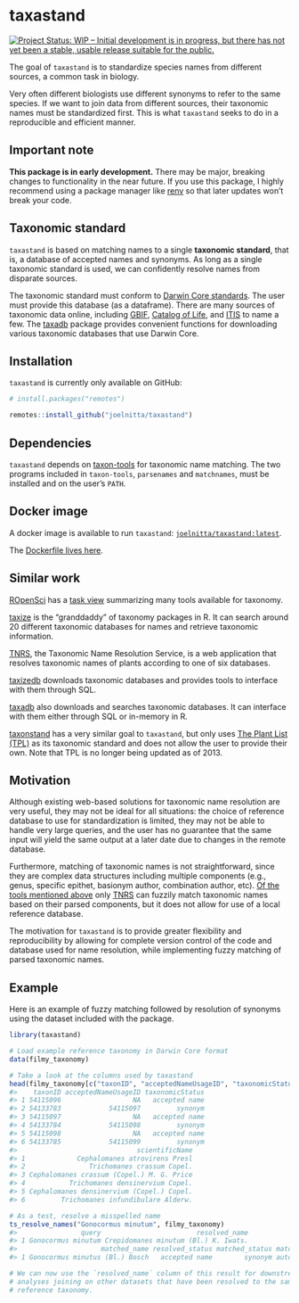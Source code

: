 
<!-- README.md is generated from README.Rmd. Please edit that file -->

# taxastand

<!-- badges: start -->

[![Project Status: WIP – Initial development is in progress, but there
has not yet been a stable, usable release suitable for the
public.](https://www.repostatus.org/badges/latest/wip.svg)](https://www.repostatus.org/#wip)
<!-- badges: end -->

The goal of `taxastand` is to standardize species names from different
sources, a common task in biology.

Very often different biologists use different synonyms to refer to the
same species. If we want to join data from different sources, their
taxonomic names must be standardized first. This is what `taxastand`
seeks to do in a reproducible and efficient manner.

## Important note

**This package is in early development.** There may be major, breaking
changes to functionality in the near future. If you use this package, I
highly recommend using a package manager like
[renv](https://rstudio.github.io/renv/articles/renv.html) so that later
updates won’t break your code.

## Taxonomic standard

`taxastand` is based on matching names to a single **taxonomic
standard**, that is, a database of accepted names and synonyms. As long
as a single taxonomic standard is used, we can confidently resolve names
from disparate sources.

The taxonomic standard must conform to [Darwin Core
standards](https://dwc.tdwg.org/). The user must provide this database
(as a dataframe). There are many sources of taxonomic data online,
including
[GBIF](https://www.gbif.org/en/dataset/d7dddbf4-2cf0-4f39-9b2a-bb099caae36c),
[Catalog of Life](http://www.catalogueoflife.org/), and
[ITIS](https://www.itis.gov/) to name a few. The
[taxadb](https://github.com/ropensci/taxadb) package provides convenient
functions for downloading various taxonomic databases that use Darwin
Core.

## Installation

`taxastand` is currently only available on GitHub:

``` r
# install.packages("remotes")

remotes::install_github("joelnitta/taxastand")
```

## Dependencies

`taxastand` depends on
[taxon-tools](https://github.com/camwebb/taxon-tools) for taxonomic name
matching. The two programs included in `taxon-tools`, `parsenames` and
`matchnames`, must be installed and on the user’s `PATH`.

## Docker image

A docker image is available to run `taxastand`:
[`joelnitta/taxastand:latest`](https://hub.docker.com/r/joelnitta/taxastand).

The [Dockerfile lives
here](https://github.com/joelnitta/taxastand-docker).

## Similar work

[ROpenSci](https://ropensci.org/) has a [task
view](https://github.com/ropensci/taxonomy) summarizing many tools
available for taxonomy.

[taxize](https://github.com/ropensci/taxize) is the “granddaddy” of
taxonomy packages in R. It can search around 20 different taxonomic
databases for names and retrieve taxonomic information.

[TNRS](http://tnrs.iplantcollaborative.org/), the Taxonomic Name
Resolution Service, is a web application that resolves taxonomic names
of plants according to one of six databases.

[taxizedb](https://github.com/ropensci/taxizedb) downloads taxonomic
databases and provides tools to interface with them through SQL.

[taxadb](https://github.com/ropensci/taxadb) also downloads and searches
taxonomic databases. It can interface with them either through SQL or
in-memory in R.

[taxonstand](https://cran.r-project.org/web/packages/Taxonstand/index.html)
has a very similar goal to `taxastand`, but only uses [The Plant List
(TPL)](http://www.theplantlist.org) as its taxonomic standard and does
not allow the user to provide their own. Note that TPL is no longer
being updated as of 2013.

## Motivation

Although existing web-based solutions for taxonomic name resolution are
very useful, they may not be ideal for all situations: the choice of
reference database to use for standardization is limited, they may not
be able to handle very large queries, and the user has no guarantee that
the same input will yield the same output at a later date due to changes
in the remote database.

Furthermore, matching of taxonomic names is not straightforward, since
they are complex data structures including multiple components (e.g.,
genus, specific epithet, basionym author, combination author, etc). [Of
the tools mentioned above](#similar-work) only
[TNRS](http://tnrs.iplantcollaborative.org/) can fuzzily match taxonomic
names based on their parsed components, but it does not allow for use of
a local reference database.

The motivation for `taxastand` is to provide greater flexibility and
reproducibility by allowing for complete version control of the code and
database used for name resolution, while implementing fuzzy matching of
parsed taxonomic names.

## Example

Here is an example of fuzzy matching followed by resolution of synonyms
using the dataset included with the package.

``` r
library(taxastand)

# Load example reference taxonomy in Darwin Core format
data(filmy_taxonomy)

# Take a look at the columns used by taxastand
head(filmy_taxonomy[c("taxonID", "acceptedNameUsageID", "taxonomicStatus", "scientificName")])
#>    taxonID acceptedNameUsageID taxonomicStatus
#> 1 54115096                  NA   accepted name
#> 2 54133783            54115097         synonym
#> 3 54115097                  NA   accepted name
#> 4 54133784            54115098         synonym
#> 5 54115098                  NA   accepted name
#> 6 54133785            54115099         synonym
#>                              scientificName
#> 1             Cephalomanes atrovirens Presl
#> 2                Trichomanes crassum Copel.
#> 3 Cephalomanes crassum (Copel.) M. G. Price
#> 4           Trichomanes densinervium Copel.
#> 5 Cephalomanes densinervium (Copel.) Copel.
#> 6         Trichomanes infundibulare Alderw.

# As a test, resolve a misspelled name
ts_resolve_names("Gonocormus minutum", filmy_taxonomy)
#>                query                        resolved_name
#> 1 Gonocormus minutum Crepidomanes minutum (Bl.) K. Iwats.
#>                     matched_name resolved_status matched_status match_type
#> 1 Gonocormus minutus (Bl.) Bosch   accepted name        synonym auto_fuzzy

# We can now use the `resolved_name` column of this result for downstream 
# analyses joining on other datasets that have been resolved to the same 
# reference taxonomy.
```

